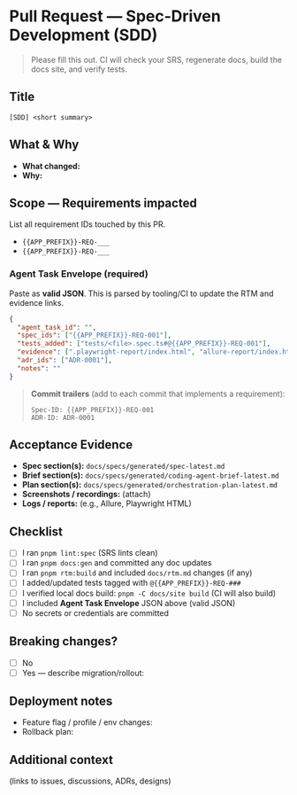 # Pull Request — Spec‑Driven Development (SDD)

> Please fill this out. CI will check your SRS, regenerate docs, build the docs site, and verify tests.

## Title

`[SDD] <short summary>`

## What & Why

* **What changed:**
* **Why:**

## Scope — Requirements impacted

List all requirement IDs touched by this PR.

* `{{APP_PREFIX}}-REQ-___`
* `{{APP_PREFIX}}-REQ-___`

### Agent Task Envelope (required)

Paste as **valid JSON**. This is parsed by tooling/CI to update the RTM and evidence links.

```json
{
  "agent_task_id": "",
  "spec_ids": ["{{APP_PREFIX}}-REQ-001"],
  "tests_added": ["tests/<file>.spec.ts#@{{APP_PREFIX}}-REQ-001"],
  "evidence": [".playwright-report/index.html", "allure-report/index.html"],
  "adr_ids": ["ADR-0001"],
  "notes": ""
}
```

> **Commit trailers** (add to each commit that implements a requirement):
>
> ```
> Spec-ID: {{APP_PREFIX}}-REQ-001
> ADR-ID: ADR-0001
> ```

## Acceptance Evidence

* **Spec section(s):** `docs/specs/generated/spec-latest.md`
* **Brief section(s):** `docs/specs/generated/coding-agent-brief-latest.md`
* **Plan section(s):** `docs/specs/generated/orchestration-plan-latest.md`
* **Screenshots / recordings:** (attach)
* **Logs / reports:** (e.g., Allure, Playwright HTML)

## Checklist

* [ ] I ran `pnpm lint:spec` (SRS lints clean)
* [ ] I ran `pnpm docs:gen` and committed any doc updates
* [ ] I ran `pnpm rtm:build` and included `docs/rtm.md` changes (if any)
* [ ] I added/updated tests tagged with `@{{APP_PREFIX}}-REQ-###`
* [ ] I verified local docs build: `pnpm -C docs/site build` (CI will also build)
* [ ] I included **Agent Task Envelope** JSON above (valid JSON)
* [ ] No secrets or credentials are committed

## Breaking changes?

* [ ] No
* [ ] Yes — describe migration/rollout:

## Deployment notes

* Feature flag / profile / env changes:
* Rollback plan:

## Additional context

(links to issues, discussions, ADRs, designs)
